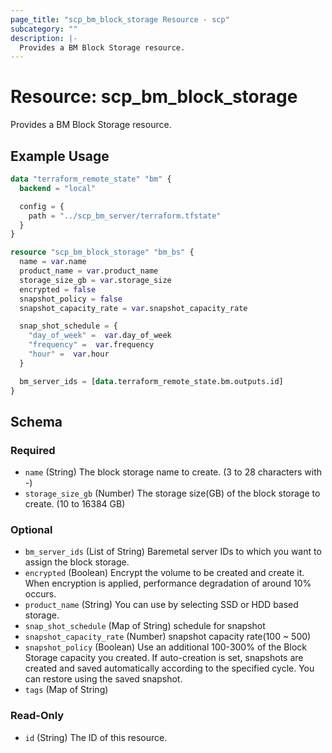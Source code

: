 ```yaml
---
page_title: "scp_bm_block_storage Resource - scp"
subcategory: ""
description: |-
  Provides a BM Block Storage resource.
---
```


# Resource: scp_bm_block_storage

Provides a BM Block Storage resource.


## Example Usage

```terraform
data "terraform_remote_state" "bm" {
  backend = "local"

  config = {
    path = "../scp_bm_server/terraform.tfstate"
  }
}

resource "scp_bm_block_storage" "bm_bs" {
  name = var.name
  product_name = var.product_name
  storage_size_gb = var.storage_size
  encrypted = false
  snapshot_policy = false
  snapshot_capacity_rate = var.snapshot_capacity_rate

  snap_shot_schedule = {
    "day_of_week" =  var.day_of_week
    "frequency" =  var.frequency
    "hour" =  var.hour
  }

  bm_server_ids = [data.terraform_remote_state.bm.outputs.id]
}
```

<!-- schema generated by tfplugindocs -->
## Schema

### Required

- `name` (String) The block storage name to create. (3 to 28 characters with -)
- `storage_size_gb` (Number) The storage size(GB) of the block storage to create. (10 to  16384 GB)

### Optional

- `bm_server_ids` (List of String) Baremetal server IDs to which you want to assign the block storage.
- `encrypted` (Boolean) Encrypt the volume to be created and create it. When encryption is applied, performance degradation of around 10% occurs.
- `product_name` (String) You can use by selecting SSD or HDD based storage.
- `snap_shot_schedule` (Map of String) schedule for snapshot
- `snapshot_capacity_rate` (Number) snapshot capacity rate(100 ~ 500)
- `snapshot_policy` (Boolean) Use an additional 100-300% of the Block Storage capacity you created. If auto-creation is set, snapshots are created and saved automatically according to the specified cycle. You can restore using the saved snapshot.
- `tags` (Map of String)

### Read-Only

- `id` (String) The ID of this resource.
